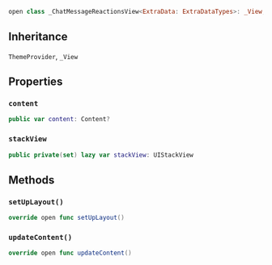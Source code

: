 
``` swift
open class _ChatMessageReactionsView<ExtraData: ExtraDataTypes>: _View, ThemeProvider 
```

## Inheritance

`ThemeProvider`, `_View`

## Properties

### `content`

``` swift
public var content: Content? 
```

### `stackView`

``` swift
public private(set) lazy var stackView: UIStackView 
```

## Methods

### `setUpLayout()`

``` swift
override open func setUpLayout() 
```

### `updateContent()`

``` swift
override open func updateContent() 
```
